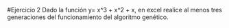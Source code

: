 #Ejercicio 2
Dado la función y= x^3 + x^2 + x, en excel realice al menos tres generaciones del funcionamiento del algoritmo genético.
